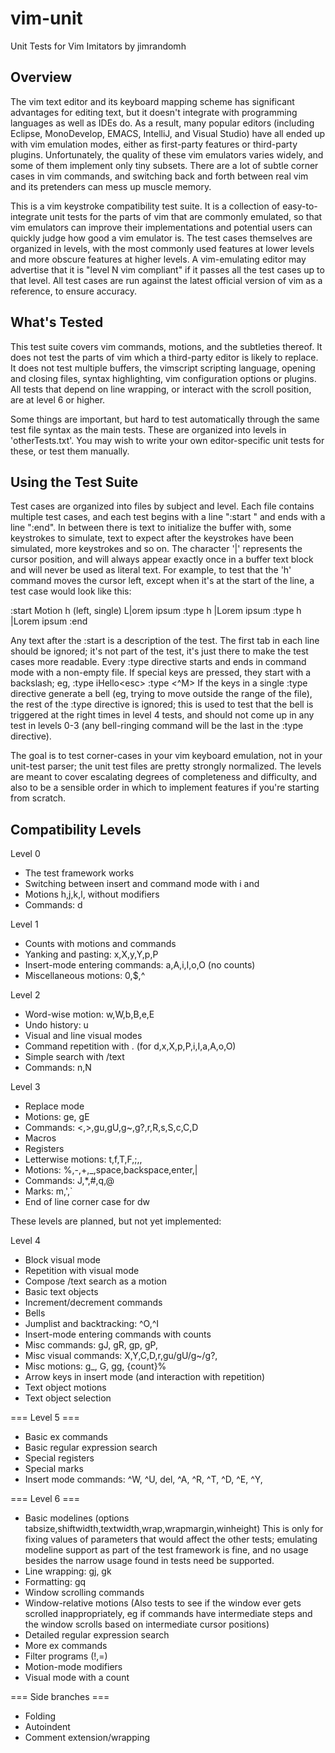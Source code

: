 vim-unit
============================

Unit Tests for Vim Imitators
by jimrandomh

Overview
--------

The vim text editor and its keyboard mapping scheme has significant advantages
for editing text, but it doesn't integrate with programming languages as well
as IDEs do. As a result, many popular editors (including Eclipse, MonoDevelop,
EMACS, IntelliJ, and Visual Studio) have all ended up with vim emulation modes,
either as first-party features or third-party plugins. Unfortunately, the
quality of these vim emulators varies widely, and some of them implement only
tiny subsets.  There are a lot of subtle corner cases in vim commands, and
switching back and forth between real vim and its pretenders can mess up muscle
memory.

This is a vim keystroke compatibility test suite. It is a collection of
easy-to-integrate unit tests for the parts of vim that are commonly emulated, so
that vim emulators can improve their implementations and potential users can
quickly judge how good a vim emulator is. The test cases themselves are
organized in levels, with the most commonly used features at lower levels and
more obscure features at higher levels. A vim-emulating editor may advertise
that it is "level N vim compliant" if it passes all the test cases up to that
level. All test cases are run against the latest official version of vim as a
reference, to ensure accuracy.


What's Tested
-------------

This test suite covers vim commands, motions, and the subtleties thereof. It
does not test the parts of vim which a third-party editor is likely to replace.
It does not test multiple buffers, the vimscript scripting language, opening
and closing files, syntax highlighting, vim configuration options or plugins.
All tests that depend on line wrapping, or interact with the scroll position,
are at level 6 or higher.

Some things are important, but hard to test automatically through the same test
file syntax as the main tests. These are organized into levels in
'otherTests.txt'. You may wish to write your own editor-specific unit tests for
these, or test them manually.


Using the Test Suite
--------------------

Test cases are organized into files by subject and level. Each file contains
multiple test cases, and each test begins with a line ":start <description>" and
ends with a line ":end". In between there is text to initialize the buffer with,
some keystrokes to simulate, text to expect after the keystrokes have been
simulated, more keystrokes and so on. The character '|' represents the cursor
position, and will always appear exactly once in a buffer text block and will
never be used as literal text. For example, to test that the 'h' command moves
the cursor left, except when it's at the start of the line, a test case would
look like this:

:start Motion h (left, single)
	L|orem ipsum
:type h
	|Lorem ipsum
:type h
	|Lorem ipsum
:end

Any text after the :start is a description of the test. The first tab in each
line should be ignored; it's not part of the test, it's just there to make the
test cases more readable. Every :type directive starts and ends in command mode
with a non-empty file. If special keys are pressed, they start with a backslash;
eg,
	:type iHello\<esc>
	:type \<^M>
If the keys in a single :type directive generate a bell (eg, trying to move
outside the range of the file), the rest of the :type directive is ignored; this
is used to test that the bell is triggered at the right times in level 4 tests,
and should not come up in any test in levels 0-3 (any bell-ringing command will
be the last in the :type directive).

The goal is to test corner-cases in your vim keyboard emulation, not in your
unit-test parser; the unit test files are pretty strongly normalized. The levels
are meant to cover escalating degrees of completeness and difficulty, and also
to be a sensible order in which to implement features if you're starting from
scratch.


Compatibility Levels
--------------------

Level 0
- The test framework works
- Switching between insert and command mode with i and <esc>
- Motions h,j,k,l, without modifiers
- Commands: d

Level 1
- Counts with motions and commands
- Yanking and pasting: x,X,y,Y,p,P
- Insert-mode entering commands: a,A,i,I,o,O (no counts)
- Miscellaneous motions: 0,$,^

Level 2
- Word-wise motion: w,W,b,B,e,E
- Undo history: u
- Visual and line visual modes
- Command repetition with . (for d,x,X,p,P,i,I,a,A,o,O)
- Simple search with /text
- Commands: n,N

Level 3
- Replace mode
- Motions: ge, gE
- Commands: <,>,gu,gU,g~,g?,r,R,s,S,c,C,D
- Macros
- Registers
- Letterwise motions: t,f,T,F,;,,
- Motions: %,-,+,_,space,backspace,enter,|
- Commands: J,*,#,q,@
- Marks: m,',`
- End of line corner case for dw

These levels are planned, but not yet implemented:

Level 4
- Block visual mode
- Repetition with visual mode
- Compose /text search as a motion
- Basic text objects
- Increment/decrement commands
- Bells
- Jumplist and backtracking: ^O,^I
- Insert-mode entering commands with counts
- Misc commands: gJ, gR, gp, gP, 
- Misc visual commands: X,Y,C,D,r,gu/gU/g~/g?,
- Misc motions: g_, G, gg, {count}%
- Arrow keys in insert mode (and interaction with repetition)
- Text object motions
- Text object selection

=== Level 5 ===
- Basic ex commands
- Basic regular expression search
- Special registers
- Special marks
- Insert mode commands: ^W, ^U, del, ^A, ^R, ^T, ^D, ^E, ^Y, 

=== Level 6 ===
- Basic modelines (options tabsize,shiftwidth,textwidth,wrap,wrapmargin,winheight)
      This is only for fixing values of parameters that would affect the other
      tests; emulating modeline support as part of the test framework is fine,
      and no usage besides the narrow usage found in tests need be supported.
- Line wrapping: gj, gk
- Formatting: gq
- Window scrolling commands
- Window-relative motions
      (Also tests to see if the window ever gets scrolled inappropriately, eg if
	  commands have intermediate steps and the window scrolls based on
	  intermediate cursor positions)
- Detailed regular expression search
- More ex commands
- Filter programs (!,=)
- Motion-mode modifiers
- Visual mode with a count

=== Side branches ===
- Folding
- Autoindent
- Comment extension/wrapping
